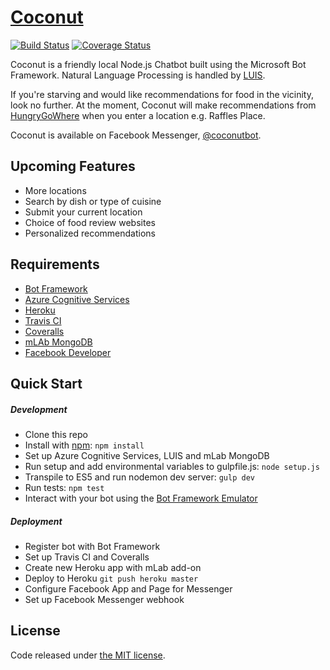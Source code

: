 # [Coconut](https://lyzs90.github.io/projects/)

[![Build Status](https://travis-ci.org/lyzs90/Coconut.svg?branch=master)](https://travis-ci.org/lyzs90/Coconut) [![Coverage Status](https://coveralls.io/repos/github/lyzs90/Coconut/badge.svg?branch=master)](https://coveralls.io/github/lyzs90/Coconut?branch=master)

Coconut is a friendly local Node.js Chatbot built using the Microsoft Bot Framework. Natural Language Processing is handled by [LUIS](https://www.luis.ai/).

If you're starving and would like recommendations for food in the vicinity, look no further. At the moment, Coconut will make recommendations from [HungryGoWhere](www.hungrygowhere.com) when you enter a location e.g. Raffles Place.  

Coconut is available on Facebook Messenger, [@coconutbot](https://www.messenger.com/t/coconutbot).

## Upcoming Features

- More locations
- Search by dish or type of cuisine
- Submit your current location
- Choice of food review websites
- Personalized recommendations


## Requirements

- [Bot Framework](https://dev.botframework.com/)
- [Azure Cognitive Services](https://azure.microsoft.com/en-us/services/cognitive-services/)
- [Heroku](https://www.heroku.com/)
- [Travis CI](https://travis-ci.org/)
- [Coveralls](https://coveralls.io/)
- [mLAb MongoDB](https://mlab.com/)
- [Facebook Developer](https://developers.facebook.com/)

## Quick Start  

##### Development

- Clone this repo
- Install with [npm](https://www.npmjs.com): `npm install`
- Set up Azure Cognitive Services, LUIS and mLab MongoDB
- Run setup and add environmental variables to gulpfile.js: `node setup.js`
- Transpile to ES5 and run nodemon dev server: `gulp dev`
- Run tests: `npm test`
- Interact with your bot using the [Bot Framework Emulator](https://download.botframework.com/bf-v3/tools/emulator/publish.htm)

##### Deployment

- Register bot with Bot Framework
- Set up Travis CI and Coveralls
- Create new Heroku app with mLab add-on
- Deploy to Heroku `git push heroku master`
- Configure Facebook App and Page for Messenger
- Set up Facebook Messenger webhook

## License

Code released under [the MIT license](https://github.com/lyzs90/Coconut/blob/master/LICENSE).
